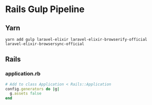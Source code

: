 # Rails Gulp Pipeline

## Yarn

```shell
yarn add gulp laravel-elixir laravel-elixir-browserify-official laravel-elixir-browsersync-official
```

## Rails
### application.rb

```ruby
# Add to class Application < Rails::Application
config.generators do |g|
  g.assets false
end
```
